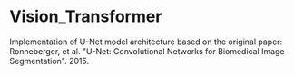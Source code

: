 # Vision_Transformer
Implementation of U-Net model architecture based on the original paper:  Ronneberger, et al. "U-Net: Convolutional Networks for Biomedical Image Segmentation". 2015.
